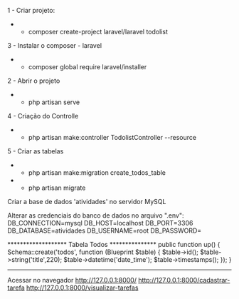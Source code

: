 1 - Criar projeto:
* - composer create-project laravel/laravel todolist

3 - Instalar o composer - laravel
* - composer global require laravel/installer

2 - Abrir o projeto
* - php artisan serve

4 - Criação do Controlle
* - php artisan make:controller TodolistController --resource

5 - Criar as tabelas
* - php artisan make:migration create_todos_table
* - php artisan migrate

Criar a base de dados 'atividades' no servidor MySQL

Alterar as credenciais do banco de dados no arquivo ".env":
DB_CONNECTION=mysql
DB_HOST=localhost
DB_PORT=3306
DB_DATABASE=atividades
DB_USERNAME=root
DB_PASSWORD=

******************* Tabela Todos ***************
 public function up()
    {
        Schema::create('todos', function (Blueprint $table) {
            $table->id();
            $table->string('title',220);
            $table->datetime('date_time');
            $table->timestamps();
        });
    }
********************************************
Acessar no navegador
http://127.0.0.1:8000/
http://127.0.0.1:8000/cadastrar-tarefa
http://127.0.0.1:8000/visualizar-tarefas